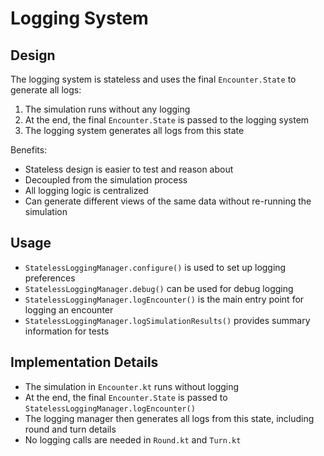 # Logging System

## Design
The logging system is stateless and uses the final `Encounter.State` to generate all logs:
1. The simulation runs without any logging
2. At the end, the final `Encounter.State` is passed to the logging system
3. The logging system generates all logs from this state

Benefits:
- Stateless design is easier to test and reason about
- Decoupled from the simulation process
- All logging logic is centralized
- Can generate different views of the same data without re-running the simulation

## Usage
- `StatelessLoggingManager.configure()` is used to set up logging preferences
- `StatelessLoggingManager.debug()` can be used for debug logging
- `StatelessLoggingManager.logEncounter()` is the main entry point for logging an encounter
- `StatelessLoggingManager.logSimulationResults()` provides summary information for tests

## Implementation Details
- The simulation in `Encounter.kt` runs without logging
- At the end, the final `Encounter.State` is passed to `StatelessLoggingManager.logEncounter()`
- The logging manager then generates all logs from this state, including round and turn details
- No logging calls are needed in `Round.kt` and `Turn.kt`

